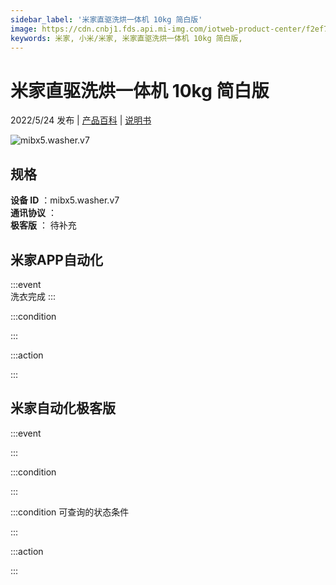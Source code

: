 ```yaml
---
sidebar_label: '米家直驱洗烘一体机 10kg 简白版'
image: https://cdn.cnbj1.fds.api.mi-img.com/iotweb-product-center/f2ef7545ddddd03ef4fabcef2686177b_1648549113535.png?GalaxyAccessKeyId=AKVGLQWBOVIRQ3XLEW&Expires=9223372036854775807&Signature=G9DQ2XaKHFQDcODq6um6Ourqjuk=
keywords: 米家, 小米/米家, 米家直驱洗烘一体机 10kg 简白版, 
---
```

# 米家直驱洗烘一体机 10kg 简白版

2022/5/24 发布 | [产品百科](https://home.mi.com/webapp/content/baike/product/index.html?model=mibx5.washer.v7/) | [说明书](https://home.mi.com/views/introduction.html?model=mibx5.washer.v7&region=cn)

![mibx5.washer.v7](https://cdn.cnbj1.fds.api.mi-img.com/iotweb-product-center/f2ef7545ddddd03ef4fabcef2686177b_1648549113535.png?GalaxyAccessKeyId=AKVGLQWBOVIRQ3XLEW&Expires=9223372036854775807&Signature=G9DQ2XaKHFQDcODq6um6Ourqjuk=)

## 规格  
> 
**设备 ID** ：mibx5.washer.v7  
**通讯协议** ：  
**极客版**  ： 待补充 


## 米家APP自动化  

:::event  
洗衣完成
:::

:::condition  

:::

:::action   

:::

## 米家自动化极客版  

:::event  

:::

:::condition  

:::

:::condition 可查询的状态条件  

:::

:::action  

:::

        
